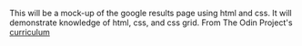 This will be a mock-up of the google results page using html and css. It will demonstrate knowledge of html, css, and css grid. 
From The Odin Project's [curriculum](http://www.theodinproject.com/courses/web-development-101/lessons/html-css)